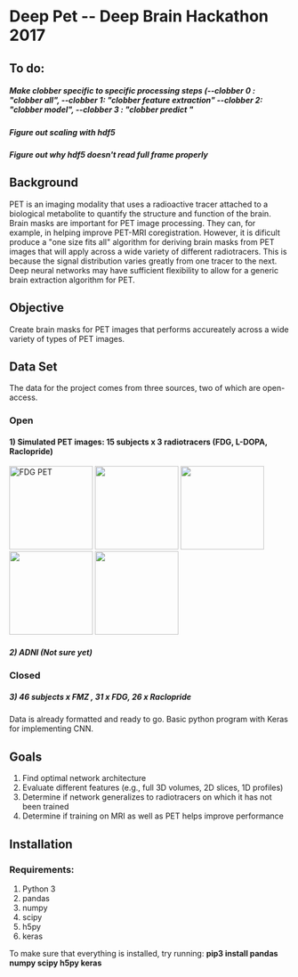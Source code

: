 # Deep Pet -- Deep Brain Hackathon 2017

## To do:
##### Make clobber specific to specific processing steps (--clobber 0 : "clobber all", --clobber 1: "clobber feature extraction" --clobber 2: "clobber model", --clobber 3 : "clobber predict "
##### Figure out scaling with hdf5
##### Figure out why hdf5 doesn't read full frame properly



## Background
PET is an imaging modality that uses a radioactive tracer attached to a biological metabolite to quantify the structure and function of the brain. Brain masks are important for PET image processing. They can, for example, in helping improve PET-MRI coregistration. However, it is dificult produce a "one size fits all" algorithm for deriving brain masks from PET images that will apply across a wide variety of different radiotracers. This is because the signal distribution varies greatly from one tracer to the next. Deep neural networks may have sufficient flexibility to allow for a generic brain extraction algorithm for PET.

## Objective
Create brain masks for PET images that performs accureately across a wide variety of types of PET images.

## Data Set
The data for the project comes from three sources, two of which are open-access.

### Open
#### 1) Simulated PET images: 15 subjects x 3 radiotracers (FDG, L-DOPA, Raclopride)

<img src="https://github.com/tfunck/pet_brainmask_convnet/blob/master/readme/fdg.png" alt="FDG PET" width=150 > <img src="https://github.com/tfunck/pet_brainmask_convnet/blob/master/readme/fdopa.png" width=150 > <img src="https://github.com/tfunck/pet_brainmask_convnet/blob/master/readme/raclopride.png" width=150> <img src="https://github.com/tfunck/pet_brainmask_convnet/blob/master/readme/t1.png" width=150 > <img src="https://github.com/tfunck/pet_brainmask_convnet/blob/master/readme/brainmask.png" width=150>

##### 2) ADNI (Not sure yet)
### Closed
##### 3) 46 subjects x FMZ , 31 x FDG, 26 x Raclopride

Data is already formatted and ready to go. Basic python program with Keras for implementing CNN.


## Goals

1) Find optimal network architecture
2) Evaluate different features (e.g., full 3D volumes, 2D slices, 1D profiles)
3) Determine if network generalizes to radiotracers on which it has not been trained
4) Determine if training on MRI as well as PET helps improve performance


## Installation
### Requirements:
1) Python 3
2) pandas
3) numpy 
4) scipy
5) h5py
6) keras

To make sure that everything is installed, try running:
__pip3 install pandas numpy scipy h5py keras__





